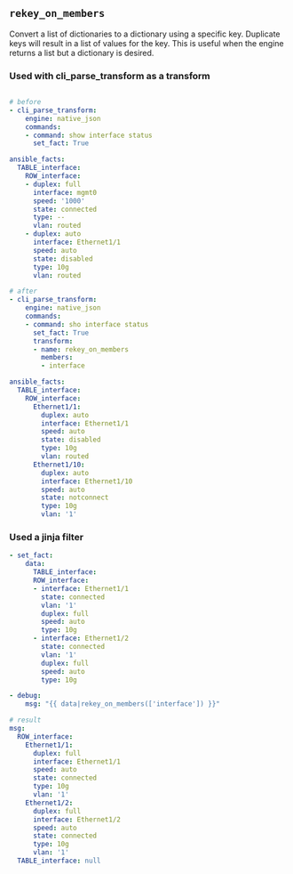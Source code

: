 ## `rekey_on_members`

Convert a list of dictionaries to a dictionary using a specific key. Duplicate keys will result in a list of values for the key. This is useful when the engine returns a list but a dictionary is desired.

### Used with cli_parse_transform as a transform

```yaml

# before
- cli_parse_transform:
    engine: native_json
    commands:
    - command: show interface status
      set_fact: True

ansible_facts:
  TABLE_interface:
    ROW_interface:
    - duplex: full
      interface: mgmt0
      speed: '1000'
      state: connected
      type: --
      vlan: routed
    - duplex: auto
      interface: Ethernet1/1
      speed: auto
      state: disabled
      type: 10g
      vlan: routed

# after
- cli_parse_transform:
    engine: native_json
    commands:
    - command: sho interface status
      set_fact: True
      transform:
      - name: rekey_on_members
        members:
        - interface

ansible_facts:
  TABLE_interface:
    ROW_interface:
      Ethernet1/1:
        duplex: auto
        interface: Ethernet1/1
        speed: auto
        state: disabled
        type: 10g
        vlan: routed
      Ethernet1/10:
        duplex: auto
        interface: Ethernet1/10
        speed: auto
        state: notconnect
        type: 10g
        vlan: '1'

```

### Used a jinja filter

```yaml
- set_fact:
    data:
      TABLE_interface:
      ROW_interface:
      - interface: Ethernet1/1
        state: connected
        vlan: '1'
        duplex: full
        speed: auto
        type: 10g
      - interface: Ethernet1/2
        state: connected
        vlan: '1'
        duplex: full
        speed: auto
        type: 10g

- debug:
    msg: "{{ data|rekey_on_members(['interface']) }}"

# result
msg:
  ROW_interface:
    Ethernet1/1:
      duplex: full
      interface: Ethernet1/1
      speed: auto
      state: connected
      type: 10g
      vlan: '1'
    Ethernet1/2:
      duplex: full
      interface: Ethernet1/2
      speed: auto
      state: connected
      type: 10g
      vlan: '1'
  TABLE_interface: null

```
